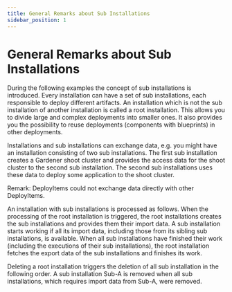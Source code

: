 ```yaml
---
title: General Remarks about Sub Installations
sidebar_position: 1
---
```


# General Remarks about Sub Installations

During the following examples the concept of sub installations is introduced. Every installation can have a set of 
sub installations, each responsible to deploy different artifacts. An installation which is not the sub installation
of another installation is called a root installation. This allows you to divide large and complex deployments into 
smaller ones. It also provides you the possibility to reuse deployments (components with blueprints) in other
deployments.

Installations and sub installations can exchange data, e.g. you might have an installation consisting of two
sub installations. The first sub installation creates a Gardener shoot cluster and provides the access data
for the shoot cluster to the second sub installation. The second sub installations uses these data to deploy some 
application to the shoot cluster. 

Remark: DeployItems could not exchange data directly with other DeployItems. 

An installation with sub installations is processed as follows. When the processing of the root installation is 
triggered, the root installations creates the sub installations and provides them their import data. A sub installation
starts working if all its import data, including those from its sibling sub installations, is available. When all
sub installations have finished their work (including the executions of their sub installations), the root installation
fetches the export data of the sub installations and finishes its work.

Deleting a root installation triggers the deletion of all sub installation in the following order. A sub installation 
Sub-A is removed when all sub installations, which requires import data from Sub-A, were removed. 
